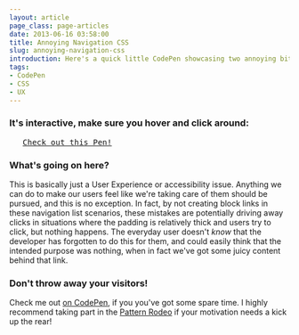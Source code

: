 ```yaml
---
layout: article
page_class: page-articles
date: 2013-06-16 03:58:00
title: Annoying Navigation CSS
slug: annoying-navigation-css
introduction: Here's a quick little CodePen showcasing two annoying bits of CSS that many developers, sadly, are guilty of.
tags:
- CodePen
- CSS
- UX
---
```


### It's interactive, make sure you hover and click around:

<pre class="codepen" data-height="600" data-type="result" data-href="LHqFy" data-user="chrisburnell" data-safe="true"> <code> </code> <a href="http://codepen.io/chrisburnell/pen/LHqFy">Check out this Pen!</a> </pre>
<script src="http://codepen.io/assets/embed/ei.js"></script>

### What's going on here?

This is basically just a User Experience or accessibility issue. Anything we can do to make our users feel like we're taking care of them should be pursued, and this is no exception. In fact, by not creating block links in these navigation list scenarios, these mistakes are potentially driving away clicks in situations where the padding is relatively thick and users try to click, but nothing happens. The everyday user doesn't *know* that the developer has forgotten to do this for them, and could easily think that the intended purpose was nothing, when in fact we've got some juicy content behind that link.

### Don't throw away your visitors!

Check me out [on CodePen](http://codepen.io/chrisburnell), if you you've got some spare time. I highly recommend taking part in the [Pattern Rodeo](http://blog.codepen.io/rodeo/) if your motivation needs a kick up the rear!
